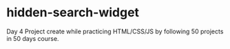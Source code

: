# hidden-search-widget
Day 4
Project create while practicing HTML/CSS/JS by following 50 projects in 50 days course.
